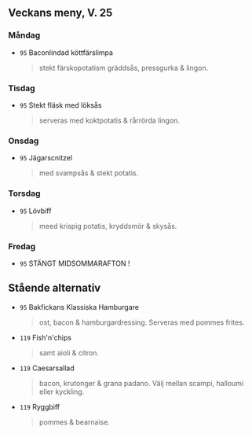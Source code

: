 ## Veckans meny, V. 25

### Måndag

* `95` Baconlindad köttfärslimpa
  > stekt färskopotatism gräddsås, pressgurka & lingon.


### Tisdag

* `95` Stekt fläsk med löksås
  > serveras med koktpotatis & rårrörda lingon.
  

### Onsdag

* `95` Jägarscnitzel 
  >  med svampsås & stekt potatis.

### Torsdag

* `95` Lövbiff 
  >  meed krispig potatis, kryddsmör & skysås.

### Fredag

* `95` STÄNGT MIDSOMMARAFTON !
  >  
  > 


## Stående alternativ

* `95` Bakfickans Klassiska Hamburgare
  > ost, bacon & hamburgardressing. Serveras med pommes frites.

* `119` Fish'n'chips  
  >  samt aioli & citron.

* `119` Caesarsallad
  > bacon, krutonger & grana padano. Välj mellan scampi, halloumi eller kyckling.
  
* `119` Ryggbiff
  > pommes & bearnaise.

